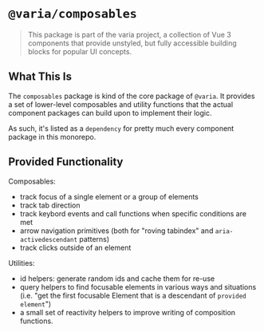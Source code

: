# `@varia/composables`

> This package is part of the varia project, a collection of Vue 3 components that provide unstyled, but fully accessible building blocks for popular UI concepts.

## What This Is

The `composables` package is kind of the core package of `@varia`. It provides a set of lower-level composables and utility functions that the actual component packages can build upon to implement their logic.

As such, it's listed as a `dependency` for pretty much every component package in this monorepo.

## Provided Functionality

Composables:

- track focus of a single element or a group of elements
- track tab direction
- track keybord events and call functions when specific conditions are met
- arrow navigation primitives (both for "roving tabindex" and `aria-activedescendant` patterns)
- track clicks outside of an element

Utilities:

- id helpers: generate random ids and cache them for re-use
- query helpers to find focusable elements in various ways and situations (i.e. "get the first focusable Element that is a descendant of `provided element`")
- a small set of reactivity helpers to improve writing of composition functions.
